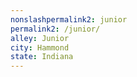 ```yaml
---
﻿nonslashpermalink2: junior
permalink2: /junior/
alley: Junior
city: Hammond
state: Indiana
---
```

